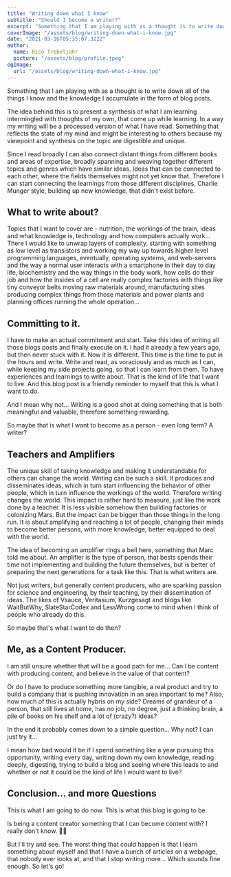 ```yaml
---
title: "Writing down what I know"
subtitle: "Should I become a writer?"
excerpt: "Something that I am playing with as a thought is to write down all of the things that I know and the knowledge that I accumulate in the form of blog posts."
coverImage: "/assets/blog/writing-down-what-i-know.jpg"
date: "2021-03-16T05:35:07.322Z"
author:
  name: Rico Trebeljahr
  picture: "/assets/blog/profile.jpeg"
ogImage:
  url: "/assets/blog/writing-down-what-i-know.jpg"
---
```


Something that I am playing with as a thought is to write down all of the things I know and the knowledge I accumulate in the form of blog posts.

The idea behind this is to present a synthesis of what I am learning intermingled with thoughts of my own, that come up while learning. In a way my writing will be a processed version of what I have read. Something that reflects the state of my mind and might be interesting to others because my viewpoint and synthesis on the topic are digestible and unique.

Since I read broadly I can also connect distant things from different books and areas of expertise, broadly spanning and weaving together different topics and genres which have similar ideas. Ideas that can be connected to each other, where the fields themselves might not yet know that. Therefore I can start connecting the learnings from those different disciplines, Charlie Munger style, building up new knowledge, that didn't exist before.

## What to write about?

Topics that I want to cover are - nutrition, the workings of the brain, ideas and what knowledge is, technology and how computers actually work... There I would like to unwrap layers of complexity, starting with something as low level as transistors and working my way up towards higher level programming languages, eventually, operating systems, and web-servers and the way a normal user interacts with a smartphone in their day to day life, biochemistry and the way things in the body work, how cells do their job and how the insides of a cell are really complex factories with things like tiny conveyor belts moving raw materials around, manufacturing sites producing complex things from those materials and power plants and planning offices running the whole operation...

## Committing to it.

I have to make an actual commitment and start. Take this idea of writing all those blogs posts and finally execute on it. I had it already a few years ago, but then never stuck with it. Now it is different. This time is the time to put in the hours and write. Write and read, as voraciously and as much as I can, while keeping my side projects going, so that I can learn from them. To have experiences and learnings to write about. That is the kind of life that I want to live. And this blog post is a friendly reminder to myself that this is what I want to do.

And I mean why not... Writing is a good shot at doing something that is both meaningful and valuable, therefore something rewarding.

So maybe that is what I want to become as a person - even long term? A writer?

## Teachers and Amplifiers

The unique skill of taking knowledge and making it understandable for others can change the world. Writing can be such a skill. It produces and disseminates ideas, which in turn start influencing the behavior of other people, which in turn influence the workings of the world. Therefore writing changes the world. This impact is rather hard to measure, just like the work done by a teacher. It is less visible somehow then building factories or colonizing Mars. But the impact can be bigger than those things in the long run. It is about amplifying and reaching a lot of people, changing their minds to become better persons, with more knowledge, better equipped to deal with the world.

The idea of becoming an amplifier rings a bell here, something that Marc told me about. An amplifier is the type of person, that bests spends their time not implementing and building the future themselves, but is better of preparing the next generations for a task like this. That is what writers are.

Not just writers, but generally content producers, who are sparking passion for science and engineering, by their teaching, by their dissemination of ideas. The likes of Vsauce, Veritasium, Kurzgesagt and blogs like WaitButWhy, SlateStarCodex and LessWrong come to mind when I think of people who already do this.

So maybe that's what I want to do then?

## Me, as a Content Producer.

I am still unsure whether that will be a good path for me... Can I be content with producing content, and believe in the value of that content?

Or do I have to produce something more tangible, a real product and try to build a company that is pushing innovation in an area important to me? Also, how much of this is actually hybris on my side? Dreams of grandeur of a person, that still lives at home, has no job, no degree, just a thinking brain, a pile of books on his shelf and a lot of (crazy?) ideas?

In the end it probably comes down to a simple question... Why not? I can just try it...

I mean how bad would it be if I spend something like a year pursuing this opportunity, writing every day, writing down my own knowledge, reading deeply, digesting, trying to build a blog and seeing where this leads to and whether or not it could be the kind of life I would want to live?

## Conclusion... and more Questions

This is what I am going to do now. This is what this blog is going to be.

Is being a content creator something that I can become content with? I really don't know. 🤷‍♂️

But I'll try and see. The worst thing that could happen is that I learn something about myself and that I have a bunch of articles on a webpage, that nobody ever looks at, and that I stop writing more... Which sounds fine enough. So let's go!

